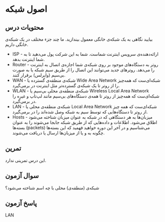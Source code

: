 # اصول شبکه


## محتویات درس

بیایید نگاهی به یک شبکه‌ی خانگی معمول بیندازید. ما چند جزء مختلف در یک شبکه‌ی خانگی داریم.

+ ISP - ارائه‌دهنده‌ی سرویس اینترنت شماست. شما به این شرکت پول می‌دهید تا به شما اینترنت بدهد.
+ Router - روتر به دستگاه‌های موجود بر روی شبکه‌ی شما اجازه‌ی اتصال به اینترنت را می‌دهد. روترهای جدید می‌توانند این اتصال را از طریق سیم شبکه یا به صورت بی‌سیم (وایرلس) برقرار کنند.
+ WAN - شبکه‌ی منطقه‌ی گسترده یا Wide Area Network شبکه‌ای‌ست که همه‌چیز را از روتر تا یک شبکه‌ی گسترده‌تر مثل اینترنت در برمی‌گیرد.
+ WLAN - شبکه‌ی منطقه‌ی محلی بی‌سیم یا Wireless Local Area Network شبکه‌ای‌ست که همه‌چیز از روتر تا همه‌ی دستگاه‌های بی‌سیم مانند لپ‌تاپ و غیره را در برمی‌گیرد.
+ LAN - شبکه‌ی منطقه‌ی محلی یا Local Area Network شبکه‌ای‌ست که همه چیز از روتر تا دستگاه‌هایی که توسط سیم به شبکه وصل شده‌اند را در برمی‌گیرد.
+ Hosts - میزبان‌ها به هر دستگاهی که در شبکه به عنوان میزبان شناخته می‌شود اطلاق می‌شود.
اطلاعات و داده‌هایی که از طریق شبکه جابجا می‌شوند را به عنوان بسته‌ها (packets) می‌شناسیم و در آخر این دوره خواهید فهمید که این بسته‌ها چگونه به و یا از میزبان‌ها ارسال یا دریافت می‌شوند.


## تمرین

این درس تمرینی ندارد.

## سوال آزمون

شبکه‌ی (منطقه‌ی) محلی با چه اسم شناخته می‌شود؟

## پاسخ آزمون


LAN
